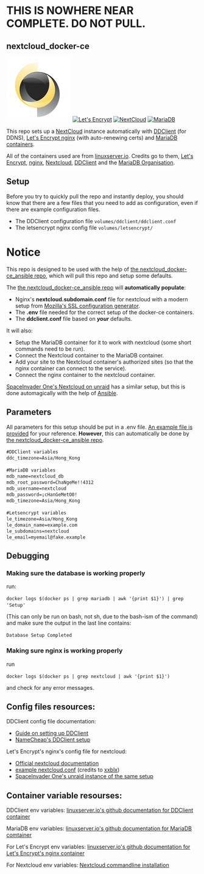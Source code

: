 # THIS IS NOWHERE NEAR COMPLETE. DO NOT PULL.

## nextcloud_docker-ce

[![DDClient](https://raw.githubusercontent.com/linuxserver/docker-templates/master/linuxserver.io/img/ddclient-logo.png)](https://github.com/ddclient/ddclient) [![Let's Encrypt](https://letsencrypt.org/images/letsencrypt-logo-horizontal.svg)](https://letsencrypt.org/)   [![NextCloud](https://nextcloud.com/wp-content/themes/next/assets/img/common/favicon-touch.png)](https://nextcloud.com) [![MariaDB](https://mariadb.org/wp-content/uploads/2019/02/cropped-mariadb_org_rgb_r_512-1-180x180.png)](https://mariadb.org/) 

This repo sets up a [NextCloud](https://github.com/linuxserver/docker-nextcloud) instance automatically with [DDClient](https://github.com/linuxserver/docker-ddclient) (for DDNS), [Let's Encrypt nginx](https://github.com/linuxserver/docker-letsencrypt/blob/master/README.md) (with auto-renewing certs) and [MariaDB containers](https://github.com/linuxserver/docker-letsencrypt/blob/master/README.md).

All of the containers used are from [linuxserver.io](https://fleet.linuxserver.io). Credits go to them, [Let's Encrypt](https://letsencrypt.org/), [nginx](https://www.nginx.com/), [Nextcloud](https://nextcloud.com/), [DDClient](https://github.com/ddclient/ddclient) and the [MariaDB Organisation](https://mariadb.org/).

## Setup

Before you try to quickly pull the repo and instantly deploy, you should know that there are a few files that you need to add as configuration, even if there are example configuration files.

- The DDClient configuration file ``volumes/ddclient/ddclient.conf``
- The letsencrypt nginx config file ``volumes/letsencrypt/``

# Notice

This repo is designed to be used with the help of [the nextcloud_docker-ce_ansible repo](https://github.com/santiago-espinosa), which will pull this repo and setup some defaults. 

The [the nextcloud_docker-ce_ansible repo](https://github.com/santiago-espinosa) will **automatically populate**:
- Nginx's **nextcloud.subdomain.conf** file for nextcloud with a modern setup from [Mozilla's SSL configuration generator](https://ssl-config.mozilla.org/#server=nginx&version=1.17.7&config=modern&openssl=1.1.1d&guideline=5.4).
- The **.env** file needed for the correct setup of the docker-ce containers.
- The **ddclient.conf** file based on ***your*** defaults.

It will also:
- Setup the MariaDB container for it to work with nextcloud (some short commands need to be run).
- Connect the Nextcloud container to the MariaDB container.
- Add your site to the Nextcloud container's authorized sites (so that the nginx container can connect to the service).
- Connect the nginx container to the nextcloud container.

[SpaceInvader One's Nextcloud on unraid](https://www.youtube.com/watch?v=fUPmVZ9CgtM) has a similar setup, but this is done automagically with the help of [Ansible](https://www.ansible.com/).


## Parameters

All parameters for this setup should be put in a .env file. [An example file is provided](hhttps://github.com/santiago-espinosa/nextcloud_docker-ce/blob/v0.1/example_env.NOTenv) for your reference. **However**, this can automatically be done by [the nextcloud_docker-ce_ansible repo](https://github.com/santiago-espinosa).

```
#DDClient variables
ddc_timezone=Asia/Hong_Kong

#MariaDB variables
mdb_name=nextcloud_db
mdb_root_password=ChaNgeMe!!4312
mdb_username=nextcloud
mdb_password=¡cHanGeMetO0!
mdb_timezone=Asia/Hong_Kong

#Letsencrypt variables
le_timezone=Asia/Hong_Kong
le_domain_name=example.com
le_subdomains=nextcloud
le_email=myemail@fake.example
```

## Debugging

### Making sure the database is working properly

run:

```docker logs $(docker ps | grep mariadb | awk '{print $1}') | grep 'Setup'``` 

(This can only be run on bash, not sh, due to the bash-ism of the command) and make sure the output in the last line contains:

```Database Setup Completed```

### Making sure nginx is working properly

run

```docker logs $(docker ps | grep nextcloud | awk '{print $1}')```

and check for any error messages.


## Config files resources:

DDClient config file documentation:
- [Guide on setting up DDClient](https://help.dyn.com/ddclient/)
- [NameCheap's DDClient setup](https://www.namecheap.com/support/knowledgebase/article.aspx/583/11/how-do-i-configure-ddclient)

Let's Encrypt's nginx's config file for nextcloud: 
- [Official nextcloud documentation](https://docs.nextcloud.com/server/16/admin_manual/installation/nginx.html)
- [example nextcloud.conf](https://gist.github.com/xxblx/2e213aba16c66a9ea591e04d057d61c3) (credits to [xxblx](https://gist.github.com/xxblx))
- [SpaceInvader One's unraid instance of the same setup](https://www.youtube.com/watch?v=fUPmVZ9CgtM)

## Container variable resourses:

DDClient env variables: [linuxserver.io's github documentation for DDClient container](https://github.com/linuxserver/docker-ddclient)

MariaDB env variables: [linuxserver.io's github documentation for MariaDB comtainer](https://github.com/linuxserver/docker-mariadb)

For Let's Encrypt env variables: [linuxserver.io's github documentation for Let's Encrypt's nginx container](https://github.com/linuxserver/docker-letsencrypt/blob/master/README.md)

For Nextcloud env variables: [Nextcloud commandline installation](https://docs.nextcloud.com/server/stable/admin_manual/installation/command_line_installation.html)